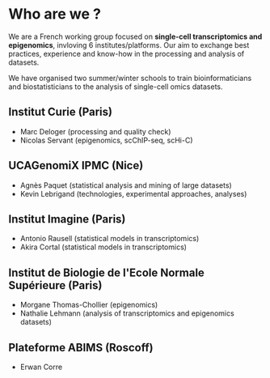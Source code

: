 # Who are we ?
We are a French working group focused on **single-cell transcriptomics and epigenomics**, invloving 6 institutes/platforms. Our aim to exchange best practices, experience and know-how in the processing and analysis of datasets.

We have organised two summer/winter schools to train bioinformaticians and biostatisticians to the analysis of single-cell omics datasets.


## Institut Curie (Paris)
* Marc Deloger (processing and quality check)
* Nicolas Servant (epigenomics, scChIP-seq, scHi-C)

## UCAGenomiX IPMC (Nice)
* Agnès Paquet (statistical analysis and mining of large datasets)
* Kevin Lebrigand (technologies, experimental approaches, analyses)

## Institut Imagine (Paris)
* Antonio Rausell (statistical models in transcriptomics)
* Akira Cortal (statistical models in transcriptomics)

## Institut de Biologie de l'Ecole Normale Supérieure (Paris)
* Morgane Thomas-Chollier (epigenomics)
* Nathalie Lehmann (analysis of transcriptomics and epigenomics datasets)

## Plateforme ABIMS (Roscoff)
* Erwan Corre

